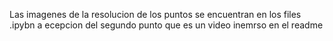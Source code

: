 Las imagenes de la resolucion de los puntos se encuentran en los files .ipybn a ecepcion del segundo punto que es un video inemrso en el readme

